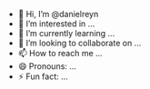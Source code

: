 - 👋 Hi, I’m @danielreyn
- 👀 I’m interested in ...
- 🌱 I’m currently learning ...
- 💞️ I’m looking to collaborate on ...
- 📫 How to reach me ...
- 😄 Pronouns: ...
- ⚡ Fun fact: ...

<!---
danielreyn/danielreyn is a ✨ special ✨ repository because its `README.md` (this file) appears on your GitHub profile.
You can click the Preview link to take a look at your changes.
--->
